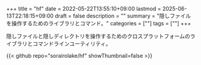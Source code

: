 +++
title = "hf"
date = 2022-05-22T13:55:10+09:00
lastmod = 2025-06-13T22:18:15+09:00
draft = false
description = ""
summary = "隠しファイルを操作するためのライブラリとコマンド。"
categories = [""]
tags = [""]
+++

隠しファイルと隠しディレクトリを操作するためのクロスプラットフォームのライブラリとコマンドラインユーティリティ。

{{< github repo="sorairolake/hf" showThumbnail=false >}}
